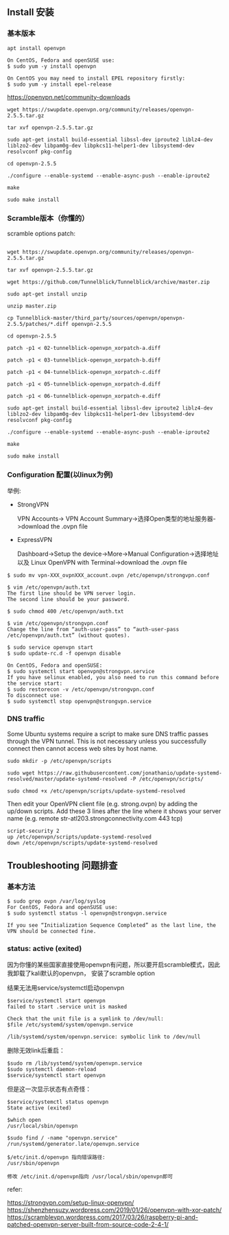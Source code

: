 ## Install 安装

### 基本版本

```
apt install openvpn

On CentOS, Fedora and openSUSE use:
$ sudo yum -y install openvpn

On CentOS you may need to install EPEL repository firstly:
$ sudo yum -y install epel-release
```

https://openvpn.net/community-downloads
```
wget https://swupdate.openvpn.org/community/releases/openvpn-2.5.5.tar.gz

tar xvf openvpn-2.5.5.tar.gz

sudo apt-get install build-essential libssl-dev iproute2 liblz4-dev liblzo2-dev libpam0g-dev libpkcs11-helper1-dev libsystemd-dev resolvconf pkg-config

cd openvpn-2.5.5

./configure --enable-systemd --enable-async-push --enable-iproute2

make

sudo make install

```

### Scramble版本（你懂的）
scramble options patch:

```

wget https://swupdate.openvpn.org/community/releases/openvpn-2.5.5.tar.gz

tar xvf openvpn-2.5.5.tar.gz

wget https://github.com/Tunnelblick/Tunnelblick/archive/master.zip

sudo apt-get install unzip

unzip master.zip

cp Tunnelblick-master/third_party/sources/openvpn/openvpn-2.5.5/patches/*.diff openvpn-2.5.5

cd openvpn-2.5.5

patch -p1 < 02-tunnelblick-openvpn_xorpatch-a.diff

patch -p1 < 03-tunnelblick-openvpn_xorpatch-b.diff

patch -p1 < 04-tunnelblick-openvpn_xorpatch-c.diff

patch -p1 < 05-tunnelblick-openvpn_xorpatch-d.diff

patch -p1 < 06-tunnelblick-openvpn_xorpatch-e.diff

sudo apt-get install build-essential libssl-dev iproute2 liblz4-dev liblzo2-dev libpam0g-dev libpkcs11-helper1-dev libsystemd-dev resolvconf pkg-config

./configure --enable-systemd --enable-async-push --enable-iproute2

make

sudo make install
```

### Configuration 配置(以linux为例)
举例:
+ StrongVPN
   
   VPN Accounts-> VPN Account Summary->选择Open类型的地址服务器->download the .ovpn file

+ ExpressVPN
  
  Dashboard->Setup the device->More->Manual Configuration->选择地址以及 Linux OpenVPN with Terminal->download the .ovpn file
  
```
$ sudo mv vpn-XXX_ovpnXXX_account.ovpn /etc/openvpn/strongvpn.conf

$ vim /etc/openvpn/auth.txt
The first line should be VPN server login.
The second line should be your password.

$ sudo chmod 400 /etc/openvpn/auth.txt

$ vim /etc/openvpn/strongvpn.conf
Change the line from “auth-user-pass” to “auth-user-pass /etc/openvpn/auth.txt” (without quotes).

$ sudo service openvpn start
$ sudo update-rc.d -f openvpn disable

On CentOS, Fedora and openSUSE:
$ sudo systemctl start openvpn@strongvpn.service
If you have selinux enabled, you also need to run this command before the service start:
$ sudo restorecon -v /etc/openvpn/strongvpn.conf
To disconnect use:
$ sudo systemctl stop openvpn@strongvpn.service
```

### DNS traffic
Some Ubuntu systems require a script to make sure DNS traffic passes through the VPN tunnel.
This is not necessary unless you successfully connect then cannot access web sites by host name.
```
sudo mkdir -p /etc/openvpn/scripts

sudo wget https://raw.githubusercontent.com/jonathanio/update-systemd-resolved/master/update-systemd-resolved -P /etc/openvpn/scripts/

sudo chmod +x /etc/openvpn/scripts/update-systemd-resolved
```
Then edit your OpenVPN client file (e.g. strong.ovpn) by adding the up/down scripts.
Add these 3 lines after the line where it shows your server name (e.g. remote str-atl203.strongconnectivity.com 443 tcp)
```
script-security 2
up /etc/openvpn/scripts/update-systemd-resolved
down /etc/openvpn/scripts/update-systemd-resolved
```

## Troubleshooting 问题排查

### 基本方法
```
$ sudo grep ovpn /var/log/syslog
For CentOS, Fedora and openSUSE use:
$ sudo systemctl status -l openvpn@strongvpn.service

If you see “Initialization Sequence Completed” as the last line, the VPN should be connected fine.
```
### status: active (exited) 
因为你懂的某些国家直接使用openvpn有问题，所以要开启scramble模式，因此我卸载了kali默认的openvpn，
安装了scramble option

结果无法用service/systemctl启动openvpn
```
$service/systemctl start openvpn
failed to start .service unit is masked

Check that the unit file is a symlink to /dev/null:
$file /etc/systemd/system/openvpn.service

/lib/systemd/system/openvpn.service: symbolic link to /dev/null
```
删除无效link后重启：
```
$sudo rm /lib/systemd/system/openvpn.service
$sudo systemctl daemon-reload
$service/systemctl start openvpn 
```
但是这一次显示状态有点奇怪：
```
$service/systemctl status openvpn
State active (exited) 

$which open
/usr/local/sbin/openvpn

$sudo find / -name "openvpn.service"
/run/systemd/generator.late/openvpn.service

$/etc/init.d/openvpn 指向错误路径:
/usr/sbin/openvpn

修改 /etc/init.d/openvpn指向 /usr/local/sbin/openvpn即可
```


refer:

https://strongvpn.com/setup-linux-openvpn/
https://shenzhensuzy.wordpress.com/2019/01/26/openvpn-with-xor-patch/
https://scramblevpn.wordpress.com/2017/03/26/raspberry-pi-and-patched-openvpn-server-built-from-source-code-2-4-1/

<disqus/>